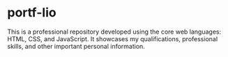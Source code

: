 # portf-lio
This is a professional repository developed using the core web languages: HTML, CSS, and JavaScript. It showcases my qualifications, professional skills, and other important personal information.
